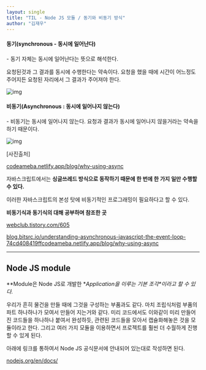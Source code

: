 ```yaml
---
layout: single
title: "TIL - Node JS 모듈 / 동기와 비동기 방식"
author: "김재우"
---
```


#### **동기(synchronous - 동시에 일어난다)**

 \- 동기 자체는 동시에 일어난다는 뜻으로 해석한다.

요청된것과 그 결과를 동시에 수행한다는 약속이다. 요청을 했을 때에 시간이 어느정도 주어지든 요청된 자리에서 그 결과가 주어져야 한다.

 



![img](https://blog.kakaocdn.net/dn/diCjMJ/btqQLlntiDv/7zUQyIY9qDdyX9NMUxXBY1/img.png)



 

 

#### **비동기(Asynchronous : 동시에 일어나지 않는다)**

 \- 비동기는 동시에 일어나지 않는다. 요청과 결과가 동시에 일어나지 않을거라는 약속을 하기 때문이다. 



![img](https://blog.kakaocdn.net/dn/dfaXb6/btqQ1M4mzGy/vDKgNd6uzY782EnOw9qG9k/img.png)



 

 

[사진출처]

[codeameba.netlify.app/blog/why-using-async](https://codeameba.netlify.app/blog/why-using-async)

 

 자바스크립트에서는 **싱글쓰레드 방식으로 동작하기 때문에 한 번에 한 가지 일만 수행할 수 있다.**

이러한 자바스크립트의 본성 탓에 비동기적인 프로그래밍이 필요하다고 할 수 있다. 

 

 

**비동기식과 동기식의 대해 공부하며 참조한 곳**

[webclub.tistory.com/605](https://webclub.tistory.com/605)

[blog.bitsrc.io/understanding-asynchronous-javascript-the-event-loop-74cd408419ff](https://blog.bitsrc.io/understanding-asynchronous-javascript-the-event-loop-74cd408419ff)[codeameba.netlify.app/blog/why-using-async](https://codeameba.netlify.app/blog/why-using-async)

 

------

## **Node JS module**

**Module은 Node JS로 개발한 \**Application을 이루는 기본 조각\**이라고 할 수 있다.**

우리가 흔히 물건을 만들 때에 그것을 구성하는 부품과도 같다. 마치 조립식처럼 부품의 파트 하나하나가 모여서 만들어 지는거와 같다. 미리 코드에서도 이와같이 미리 만들어진 코드들을 하나하나 붙여서 완성하듯, 관련된 코드들을 모아서 캡슐화해놓은 것을 모듈이라고 한다. 그리고 여러 가지 모듈을 이용하면서 프로젝트를 훨씬 더 수월하게 진행할 수 있게 된다.

 

 

아래에 링크를 통하여서 Node JS 공식문서에 안내되어 있는대로 작성하면 된다.

[nodejs.org/en/docs/](https://nodejs.org/en/docs/)